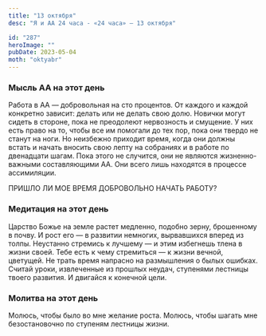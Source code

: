 ```yaml
---
title: "13 октября"
desc: "Я и АА 24 часа - «24 часа» — 13 октября"

id: "287"
heroImage: ""
pubDate: 2023-05-04
moth: "oktyabr"
---
```


### Мысль АА на этот день

Работа в АА — добровольная на сто процентов. От каждого и каждой конкретно
зависит: делать или не делать свою долю. Новички могут сидеть в стороне, пока
не преодолеют нервозность и смущение. У них есть право на то, чтобы все им
помогали до тех пор, пока они твердо не станут на ноги. Но неизбежно приходит
время, когда они должны встать и начать вносить свою лепту на собраниях и в
работе по двенадцати шагам. Пока этого не случится, они не являются жизненно-
важными составляющими АА. Они всего лишь находятся в процессе ассимиляции.

ПРИШЛО ЛИ МОЕ ВРЕМЯ ДОБРОВОЛЬНО НАЧАТЬ РАБОТУ?

### Медитация на этот день

Царство Божье на земле растет медленно, подобно зерну, брошенному в почву. И
рост его — в развитии немногих, вырвавшихся вперед из толпы. Неустанно
стремись к лучшему — и этим избегнешь тлена в жизни своей. Тебе есть к чему
стремиться — к жизни вечной, цветущей. Не трать время напрасно на размышления
о былых ошибках. Считай уроки, извлеченные из прошлых неудач, ступенями
лестницы твоего развития. И двигайся к конечной цели.

### Молитва на этот день

Молюсь, чтобы было во мне желание роста. Молюсь, чтобы шагать мне
безостановочно по ступеням лестницы жизни.

